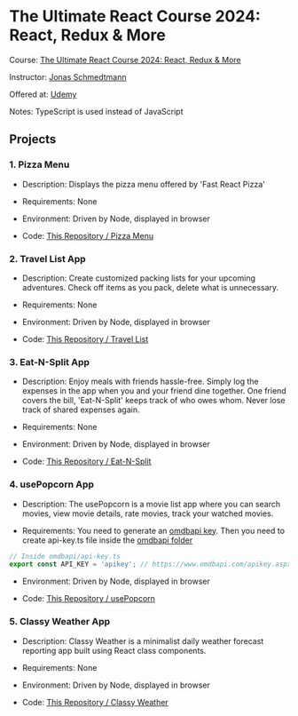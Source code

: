 # The Ultimate React Course 2024: React, Redux & More

Course: [The Ultimate React Course 2024: React, Redux & More](https://www.udemy.com/course/the-ultimate-react-course/)

Instructor: [Jonas Schmedtmann](https://www.udemy.com/user/jonasschmedtmann/)

Offered at: [Udemy](https://www.udemy.com/)

Notes: TypeScript is used instead of JavaScript

## Projects

### 1. Pizza Menu

- Description: Displays the pizza menu offered by 'Fast React Pizza'

- Requirements: None

- Environment: Driven by Node, displayed in browser

- Code: [This Repository / Pizza Menu](./Pizza%20Menu)

### 2. Travel List App

- Description: Create customized packing lists for your upcoming adventures.
  Check off items as you pack, delete what is unnecessary.

- Requirements: None

- Environment: Driven by Node, displayed in browser

- Code: [This Repository / Travel List](./Travel%20List)

### 3. Eat-N-Split App

- Description: Enjoy meals with friends hassle-free. Simply log the expenses in
  the app when you and your friend dine together. One friend covers the bill,
  'Eat-N-Split' keeps track of who owes whom. Never lose track of shared
  expenses again.

- Requirements: None

- Environment: Driven by Node, displayed in browser

- Code: [This Repository / Eat-N-Split](./Eat-N-Split)

### 4. usePopcorn App

- Description: The usePopcorn is a movie list app where you can search movies,
  view movie details, rate movies, track your watched movies.

- Requirements: You need to generate an [omdbapi key](https://www.omdbapi.com/apikey.aspx).
  Then you need to create api-key.ts file inside the
  [omdbapi folder](./usePopcorn/src/omdbapi)

```ts
// Inside omdbapi/api-key.ts
export const API_KEY = 'apikey'; // https://www.omdbapi.com/apikey.aspx
```

- Environment: Driven by Node, displayed in browser

- Code: [This Repository / usePopcorn](./usePopcorn)

### 5. Classy Weather App

- Description: Classy Weather is a minimalist daily weather forecast reporting
  app built using React class components.

- Requirements: None

- Environment: Driven by Node, displayed in browser

- Code: [This Repository / Classy Weather](./Classy%20Weather)
